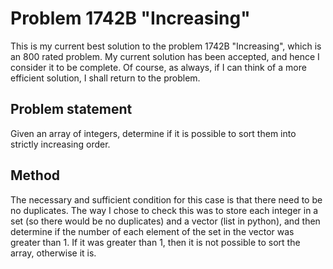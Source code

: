 # Problem 1742B "Increasing"
This is my current best solution to the problem 1742B "Increasing", which is an 800 rated problem. My current solution has been accepted, and hence I consider it to be complete. Of course, as always, if I can think of a more efficient solution, I shall return to the problem. 

## Problem statement
Given an array of integers, determine if it is possible to sort them into strictly increasing order.

## Method
The necessary and sufficient condition for this case is that there need to be no duplicates. The way I chose to check this was to store each integer in a set (so there would be no duplicates) and a vector (list in python), and then determine if the number of each element of the set in the vector was greater than 1. If it was greater than 1, then it is not possible to sort the array, otherwise it is.